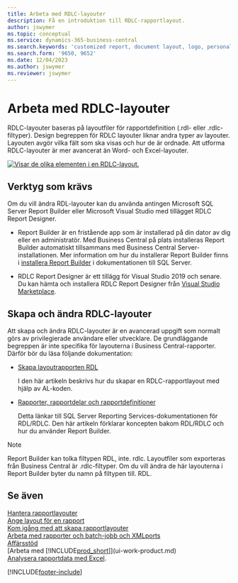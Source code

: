 ```yaml
---
title: Arbeta med RDLC-layouter
description: Få en introduktion till RDLC-rapportlayout.
author: jswymer
ms.topic: conceptual
ms.service: dynamics-365-business-central
ms.search.keywords: 'customized report, document layout, logo, personalize'
ms.search.form: '9650, 9652'
ms.date: 12/04/2023
ms.author: jswymer
ms.reviewer: jswymer
---
```

# Arbeta med RDLC-layouter

RDLC-layouter baseras på layoutfiler för rapportdefinition (.rdl- eller .rdlc-filtyper). Design begreppen för RDLC layouter liknar andra typer av layouter. Layouten avgör vilka fält som ska visas och hur de är ordnade. Att utforma RDLC-layouter är mer avancerat än Word- och Excel-layouter.

[![Visar de olika elementen i en RDLC-layout.](media/rdlc-layout.png)](media/rdlc-layout.png#lightbox)

## Verktyg som krävs

Om du vill ändra RDL-layouter kan du använda antingen Microsoft SQL Server Report Builder eller Microsoft Visual Studio med tillägget RDLC Report Designer.

- Report Builder är en fristående app som är installerad på din dator av dig eller en administratör. Med Business Central på plats installeras Report Builder automatiskt tillsammans med Business Central Server-installationen. Mer information om hur du installerar Report Builder finns i [installera Report Builder](/sql/reporting-services/install-windows/install-report-builder) i dokumentationen till SQL Server.

- RDLC Report Designer är ett tillägg för Visual Studio 2019 och senare. Du kan hämta och installera RDLC Report Designer från [Visual Studio Marketplace](https://marketplace.visualstudio.com/items?itemName=ProBITools.MicrosoftRdlcReportDesignerforVisualStudio-18001).

## Skapa och ändra RDLC-layouter

Att skapa och ändra RDLC-layouter är en avancerad uppgift som normalt görs av privilegierade användare eller utvecklare. De grundläggande begreppen är inte specifika för layouterna i Business Central-rapporter. Därför bör du läsa följande dokumentation:

- [Skapa layoutrapporten RDL](/dynamics365/business-central/dev-itpro/developer/devenv-howto-rdl-report-layout)

   I den här artikeln beskrivs hur du skapar en RDLC-rapportlayout med hjälp av AL-koden.

- [Rapporter, rapportdelar och rapportdefinitioner](/sql/reporting-services/report-design/reports-report-parts-and-report-definitions-report-builder-and-ssrs?)

   Detta länkar till SQL Server Reporting Services-dokumentationen för RDL/RDLC. Den här artikeln förklarar koncepten bakom RDL/RDLC och hur du använder Report Builder.

> [!NOTE]
> Report Builder kan tolka filtypen RDL, inte. rdlc. Layoutfiler som exporteras från Business Central är .rdlc-filtyper. Om du vill ändra de här layouterna i Report Builder byter du namn på filtypen till. RDL.

## Se även

[Hantera rapportlayouter](ui-manage-report-layouts.md)  
[Ange layout för en rapport](ui-set-report-layout.md)  
[Kom igång med att skapa rapportlayouter](ui-get-started-layouts.md)  
[Arbeta med rapporter och batch-jobb och XMLports](ui-work-report.md)  
[Affärsstöd](bi.md)  
[Arbeta med [!INCLUDE[prod_short](includes/prod_short.md)]](ui-work-product.md)  
[Analysera rapportdata med Excel](report-analyze-excel.md).

[!INCLUDE[footer-include](includes/footer-banner.md)]
